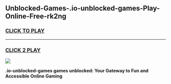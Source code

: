 
## Unblocked-Games-.io-unblocked-games-Play-Online-Free-rk2ng
<h3>
<a href="https://premium76.site?title=.io-unblocked-games&ref=26A">CLICK TO PLAY</a></h3>
<hr>

<h3>
<a href="https://premium76.site?title=.io-unblocked-games&ref=26A">CLICK 2 PLAY</a>
  
</h3>

<a href="https://premium76.site?title=.io-unblocked-games&ref=26A"><img src="https://clearcache.store/games.png"></a>


**.io-unblocked-games games unblocked: Your Gateway to Fun and Accessible Online Gaming**
